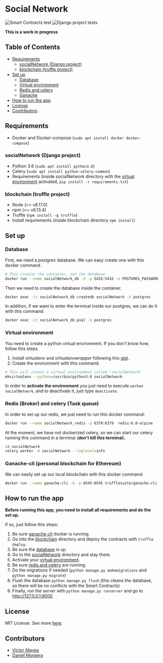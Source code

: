 # Social Network
![Smart Contracts test](https://github.com/VictorNS69/blockchainProject/workflows/Smart%20Contracts%20tests/badge.svg)
![Django project tests](https://github.com/VictorNS69/blockchainProject/workflows/Django%20project%20tests/badge.svg)

**This is a work in progress**

## Table of Contents
- [Requirements](#requirements)
  - [socialNetwork (Django project)](#socialnetwork-django-project)
  - [blockchain (truffle project)](#blockchain-truffle-project)
- [Set up](#set-up)
  - [Database](#database)
  - [Virtual environment](#virtual-environment)
  - [Redis and celery](#redis-broker-and-celery-task-queue)
  - [Ganache](#ganache-cli-personal-blockchain-for-ethereum)
- [How to run the app](#how-to-run-the-app)
- [License](#license)
- [Contributors](#contributors)

## Requirements
- Docker and Docker-compose (`sudo apt install docker docker-compose`)
### socialNetwork (Django project)
- Python 3.6 (`sudo apt install python3.6`)
- Celery (`sudo apt install python-celery-common`)
- Requirements (inside socialNetwork directory with the [virtual environment](#virtual-environment) activated,
`pip install -r requirements.txt`)
### blockchain (truffle project)
- Node (>= v8.17.0)
- npm (>= v6.13.4)
- Truffle (`npm install -g truffle`)
- Install requirements (inside blockchain directory `npm install`)

## Set up
### Database
First, we need a _postgres_ database. We can easy create one with this docker command.
```bash
# This creates the container, not the database
docker run --name socialNetwork_db -d -p 5432:5432 -e POSTGRES_PASSWORD="socialNetwork" postgres:9.6.17-alpine
```
Then we need to create the database inside the container.
```bash
docker exec -it socialNetwork_db createdb socialNetwork -U postgres
```
In addition, if we want to enter the terminal inside our postgres, we can do it with this command:
```bash
docker exec -it socialNetwork_db psql -U postgres
```
### Virtual environment
You need to create a python virtual environment. If you don't know how, follow this steps.
1. Install _virtualenv_ and _virtualenvwrapper_ following this 
[gist](https://gist.github.com/VictorNS69/25f82339708714628177a7e2bd566afc).
2. Create the environment with this command.
```bash
# This will create a virtual environment called "socialNetwork"
mkvirtualenv --python=/usr/bin/python3.6 socialNetwork
```
In order to **activate the environment** you just need to execute `workon socialNetwork`, and to deactivate it, just type
`deactivate`.

### Redis (Broker) and celery (Task queue)
In order to set up our redis, we just need to run this docker command:
```bash
docker run --name socialNetwork_redis -p 6379:6379  redis:6.0-alpine
```
At the moment, we have not dockerized celery, so we can start our celery running this command in a terminal 
(**don't kill this terminal**).
```bash
cd socialNetwork
celery worker -A socialNetwork --loglevel=info
```
### Ganache-cli (personal blockchain for Ethereum)
We can easily set up our local blockchain with this docker command:
```bash
docker run --name ganache-cli -d -p 8545:8545 trufflesuite/ganache-cli:latest
```

## How to run the app
**Before running this app, you need to install all requirements and do the set up.** 

If so, just follow this steps:
1. Be sure [ganache-cli](#ganache-cli-personal-blockchain-for-ethereum) docker is running.
1. Go into the [blockchain](/blockchain) directory and deploy the contracts with `truffle deploy`.
1. Be sure the [database](#database) is up.
1. Go to the [socialNetwork](/socialNetwork) directory and stay there.
1. Activate your [virtual environment](#virtual-environment).
1. Be sure [redis and celery](#redis-broker-and-celery-task-queue) are running.
1. Do the migrations if needed (`python manage.py makemigrations` and `python manage.py migrate`)
1. Flush the database `python manage.py flush` (this cleans the database, so there will be no conflicts with the 
Smart Contracts)
1. Finally, run the server with `python manage.py runserver` and go to http://127.0.0.1:8000.

## License
MIT License. See more [here](/LICENSE).

## Contributors
- [Víctor Nieves](https://github.com/VictorNS69)
- [Daniel Morgera](https://github.com/dmorgera)
